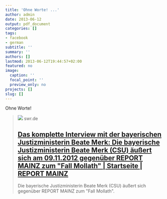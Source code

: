 ```yaml
---
title: 'Ohne Worte! ...'
author: admin
date: 2013-06-12
output: pdf_document
categories: []
tags:
- facebook
- german
subtitle: ''
summary: ''
authors: []
lastmod: 2013-06-12T19:44:57+02:00
featured: no
image:
  caption: ''
  focal_point: ''
  preview_only: no
projects: []
slug: []
---
```

Ohne Worte!
> [![](https://www.swr.de/-/id=10582974/property=full/1b2hzj8/index.jpg)](http://www.swr.de/report/-/id=233454/vv=teaser-12/nid=233454/did=10582722/lra1y2/index.html)
> swr.de
> ## [Das komplette Interview mit der bayerischen Justizministerin Beate Merk: Die bayerische Justizministerin Beate Merk (CSU) äußert sich am 09.11.2012 gegenüber REPORT MAINZ zum "Fall Mollath" | Startseite | REPORT MAINZ](http://www.swr.de/report/-/id=233454/vv=teaser-12/nid=233454/did=10582722/lra1y2/index.html)
>
>Die bayerische Justizministerin Beate Merk (CSU) äußert sich gegenüber REPORT MAINZ zum "Fall Mollath".

